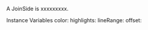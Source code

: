 A JoinSide is xxxxxxxxx.Instance Variables	color:		<Object>	highlights:		<Object>	lineRange:		<Object>	offset:		<Object>	range:		<Object>	text:		<Object>color	- xxxxxhighlights	- xxxxxlineRange	- xxxxxoffset	- xxxxxrange	- xxxxxtext	- xxxxx